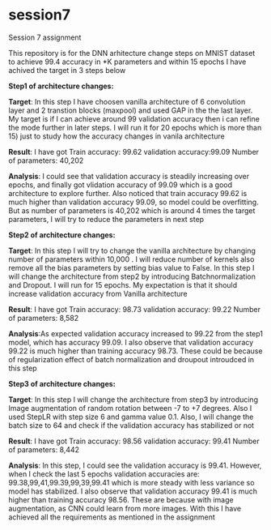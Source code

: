 # session7
Session 7 assignment

This repository is for the DNN arhitecture change steps on MNIST dataset to achieve 99.4 accuracy in *K parameters and within 15 epochs
I have achived the target in 3 steps below

**Step1 of architecture changes:**

**Target**: In this step I have choosen vanilla architecture of 6 convolution layer and 2 transtion blocks (maxpool) and used GAP in the the last layer. My target is if I can achieve around 99 validation accuracy then i can refine the mode further in later steps. I will run it for 20 epochs which is more than 15) just to study how the accuracy changes in vanila architecture

**Result**: I have got Train accuracy: 99.62 validation accuracy:99.09 Number of parameters: 40,202

**Analysis**: I could see that validation accuracy is steadily increasing over epochs, and finally got vlidation accuracy of 99.09 which is a good architecture to explore further. Also noticed that train accuracy 99.62 is much higher than validation accuracy 99.09, so model could be overfitting. But as number of parameters is 40,202 which is around 4 times the target parameters, I will try to reduce the parameters in next step


**Step2 of architecture changes:**

**Target**: In this step I will try to change the vanilla architecture by changing number of parameters within 10,000 . I will reduce number of kernels also remove all the bias parameters by setting bias value to False. In this step I will change the architecture from step2 by introducing Batchnormalization and Dropout. I will run for 15 epochs. My expectation is that it should increase validation accuracy from Vanilla architecture

**Result**: I have got Train accuracy: 98.73   validation accuracy: 99.22  Number of parameters: 8,582

**Analysis**:As expected validation accuracy increased to 99.22  from the step1 model, which has accuracy 99.09. I also observe that validation accuracy 99.22  is much higher than training accuracy 98.73. These could be  because of regularization effect of batch normalization and droupout introudced in this step

**Step3 of architecture changes:**

**Target**: In this step I will change the architecture from step3 by introducing Image augmentation of random rotation between -7 to +7 degrees. Also I used StepLR with step size 6 and gamma value 0.1. Also, I will change the batch size to 64 and check if the validation accuracy has stabilized or not

**Result**: I have got Train accuracy: 98.56 validation accuracy: 99.41 Number of parameters: 8,442

**Analysis**: In this step, I could see the validation accuracy is 99.41. However, when I check the last 5 epochs validation accuracies are: 99.38,99,41,99.39,99,39,99.41 which is more steady with less variance so model has stabilized. I also observe that validation accuracy 99.41 is much higher than training accuracy 98.56. These are because with image augmentation, as CNN could learn from more images. With this I have achieved all the requirements as mentioned in the assignment
